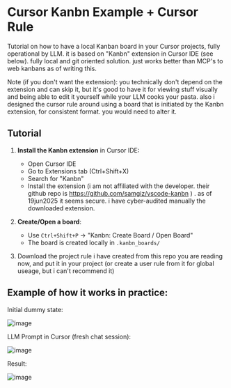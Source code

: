 # Cursor Kanbn Example + Cursor Rule

Tutorial on how to have a local Kanban board in your Cursor projects, fully operational by LLM. it is based on "Kanbn" extension in Cursor IDE (see below). fully local and git oriented solution. just works better than MCP's to web kanbans as of writing this. 

Note (if you don't want the extension): you technically don't depend on the extension and can skip it,  but it's good to have it for viewing stuff visually and being able to edit it yourself while your LLM cooks your pasta. also i designed the cursor rule around using a board that is initiated by the Kanbn extension, for consistent format. you would need to alter it.

## Tutorial


1. **Install the Kanbn extension** in Cursor IDE:
   - Open Cursor IDE
   - Go to Extensions tab (Ctrl+Shift+X)
   - Search for "Kanbn"
   - Install the extension (i am not affiliated with the developer. their github repo is https://github.com/samgiz/vscode-kanbn ) . as of 19jun2025 it seems secure. i have cyber-audited manually the downloaded extension.

2. **Create/Open a board**:
   - Use `Ctrl+Shift+P` → "Kanbn: Create Board / Open Board"
   - The board is created locally in `.kanbn_boards/`

3. Download the project rule i have created from this repo you are reading now, and put it in your project (or create a user rule from it for global useage, but i can't recommend it)


## Example of how it works in practice:

Initial dummy state:

![image](https://github.com/user-attachments/assets/cfb52b4b-79aa-4698-95aa-4a13409e0a8a)

LLM Prompt in Cursor (fresh chat session):

![image](https://github.com/user-attachments/assets/17b650b6-ba36-4f2d-a12b-553a4eafc17d)

Result:

![image](https://github.com/user-attachments/assets/b184e042-b442-44bc-af38-e64e42f017ff)



